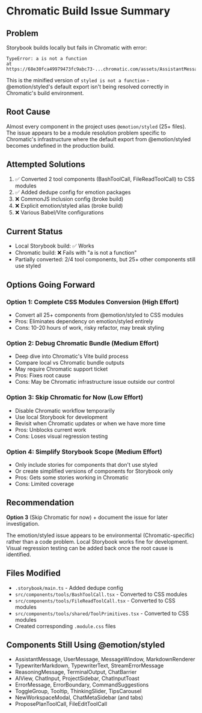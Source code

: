 # Chromatic Build Issue Summary

## Problem
Storybook builds locally but fails in Chromatic with error:
```
TypeError: a is not a function
at https://68e30fca49979473fc9abc73-...chromatic.com/assets/AssistantMessage.stories-...js:6:11
```

This is the minified version of `styled is not a function` - @emotion/styled's default export isn't being resolved correctly in Chromatic's build environment.

## Root Cause
Almost every component in the project uses `@emotion/styled` (25+ files). The issue appears to be a module resolution problem specific to Chromatic's infrastructure where the default export from @emotion/styled becomes undefined in the production build.

## Attempted Solutions
1. ✅ Converted 2 tool components (BashToolCall, FileReadToolCall) to CSS modules
2. ✅ Added dedupe config for emotion packages  
3. ❌ CommonJS inclusion config (broke build)
4. ❌ Explicit emotion/styled alias (broke build)
5. ❌ Various Babel/Vite configurations

## Current Status
- Local Storybook build: ✅ Works
- Chromatic build: ❌ Fails with "a is not a function"
- Partially converted: 2/4 tool components, but 25+ other components still use styled

## Options Going Forward

### Option 1: Complete CSS Modules Conversion (High Effort)
- Convert all 25+ components from @emotion/styled to CSS modules
- Pros: Eliminates dependency on emotion/styled entirely
- Cons: 10-20 hours of work, risky refactor, may break styling

### Option 2: Debug Chromatic Bundle (Medium Effort)
- Deep dive into Chromatic's Vite build process
- Compare local vs Chromatic bundle outputs
- May require Chromatic support ticket
- Pros: Fixes root cause
- Cons: May be Chromatic infrastructure issue outside our control

### Option 3: Skip Chromatic for Now (Low Effort)
- Disable Chromatic workflow temporarily
- Use local Storybook for development
- Revisit when Chromatic updates or when we have more time
- Pros: Unblocks current work
- Cons: Loses visual regression testing

### Option 4: Simplify Storybook Scope (Medium Effort)
- Only include stories for components that don't use styled
- Or create simplified versions of components for Storybook only
- Pros: Gets some stories working in Chromatic
- Cons: Limited coverage

## Recommendation
**Option 3** (Skip Chromatic for now) + document the issue for later investigation.

The emotion/styled issue appears to be environmental (Chromatic-specific) rather than a code problem. Local Storybook works fine for development. Visual regression testing can be added back once the root cause is identified.

## Files Modified
- `.storybook/main.ts` - Added dedupe config
- `src/components/tools/BashToolCall.tsx` - Converted to CSS modules
- `src/components/tools/FileReadToolCall.tsx` - Converted to CSS modules
- `src/components/tools/shared/ToolPrimitives.tsx` - Converted to CSS modules
- Created corresponding `.module.css` files

## Components Still Using @emotion/styled
- AssistantMessage, UserMessage, MessageWindow, MarkdownRenderer
- TypewriterMarkdown, TypewriterText, StreamErrorMessage
- ReasoningMessage, TerminalOutput, ChatBarrier
- AIView, ChatInput, ProjectSidebar, ChatInputToast
- ErrorMessage, ErrorBoundary, CommandSuggestions
- ToggleGroup, Tooltip, ThinkingSlider, TipsCarousel
- NewWorkspaceModal, ChatMetaSidebar (and tabs)
- ProposePlanToolCall, FileEditToolCall

